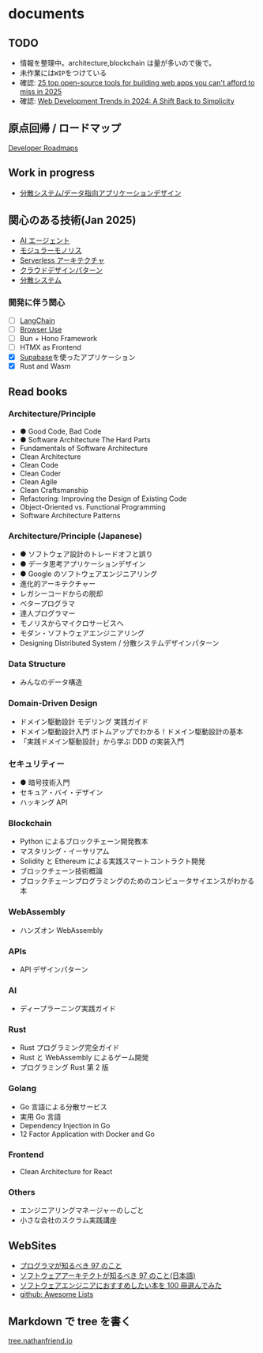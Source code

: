 # documents

## TODO

- 情報を整理中。architecture,blockchain は量が多いので後で。
- 未作業には`WIP`をつけている
- 確認: [25 top open-source tools for building web apps you can't afford to miss in 2025](https://dev.to/composiodev/25-top-open-source-tools-for-building-web-apps-you-cant-afford-to-miss-in-2025-5005)
- 確認: [Web Development Trends in 2024: A Shift Back to Simplicity](https://thenewstack.io/web-development-trends-in-2024-a-shift-back-to-simplicity/)

## 原点回帰 / ロードマップ

[Developer Roadmaps](https://roadmap.sh/)

## Work in progress

- [分散システム/データ指向アプリケーションデザイン](./distributed-system/designing-data-intensive-applications.md)

## 関心のある技術(Jan 2025)

- [AI エージェント](./ai/ai-agent/README.md)
- [モジュラーモノリス](./infra/architecture/modular-monolith/README.md)
- [Serverless アーキテクチャ](./infra/architecture/serverless.md)
- [クラウドデザインパターン](./cloud/cloud-design-pattern/README.md)
- [分散システム](./distributed-system/README.md)

### 開発に伴う関心

- [ ] [LangChain](https://www.langchain.com/)
- [ ] [Browser Use](https://github.com/browser-use/browser-use)
- [ ] Bun + Hono Framework
- [ ] HTMX as Frontend
- [x] [Supabase](https://supabase.com/)を使ったアプリケーション
- [x] Rust and Wasm

## Read books

### Architecture/Principle

- ● Good Code, Bad Code
- ● Software Architecture The Hard Parts
- Fundamentals of Software Architecture
- Clean Architecture
- Clean Code
- Clean Coder
- Clean Agile
- Clean Craftsmanship
- Refactoring: Improving the Design of Existing Code
- Object-Oriented vs. Functional Programming
- Software Architecture Patterns

### Architecture/Principle (Japanese)

- ● ソフトウェア設計のトレードオフと誤り
- ● データ思考アプリケーションデザイン
- ● Google のソフトウェアエンジニアリング
- 進化的アーキテクチャー
- レガシーコードからの脱却
- ベタープログラマ
- 達人プログラマー
- モノリスからマイクロサービスへ
- モダン・ソフトウェアエンジニアリング
- Designing Distributed System / 分散システムデザインパターン

### Data Structure

- みんなのデータ構造

### Domain-Driven Design

- ドメイン駆動設計 モデリング 実践ガイド
- ドメイン駆動設計入門 ボトムアップでわかる！ドメイン駆動設計の基本
- 「実践ドメイン駆動設計」から学ぶ DDD の実装入門

### セキュリティー

- ● 暗号技術入門
- セキュア・バイ・デザイン
- ハッキング API

### Blockchain

- Python によるブロックチェーン開発教本
- マスタリング・イーサリアム
- Solidity と Ethereum による実践スマートコントラクト開発
- ブロックチェーン技術概論
- ブロックチェーンプログラミングのためのコンピュータサイエンスがわかる本

### WebAssembly

- ハンズオン WebAssembly

### APIs

- API デザインパターン

### AI

- ディープラーニング実践ガイド

### Rust

- Rust プログラミング完全ガイド
- Rust と WebAssembly によるゲーム開発
- プログラミング Rust 第 2 版

### Golang

- Go 言語による分散サービス
- 実用 Go 言語
- Dependency Injection in Go
- 12 Factor Application with Docker and Go

### Frontend

- Clean Architecture for React

### Others

- エンジニアリングマネージャーのしごと
- 小さな会社のスクラム実践講座

## WebSites

- [プログラマが知るべき 97 のこと](https://xn--97-273ae6a4irb6e2hsoiozc2g4b8082p.com/)
- [ソフトウェアアーキテクトが知るべき 97 のこと(日本語)](https://yoshi389111.github.io/kinokobooks/soft_ja/index.html)
- [ソフトウェアエンジニアにおすすめしたい本を 100 冊選んでみた](https://blog.gennei.coffee/post/recommended-books-for-foftware-engineers/)
- [github: Awesome Lists](https://github.com/topics/awesome)

## Markdown で tree を書く

[tree.nathanfriend.io](https://tree.nathanfriend.io/)
